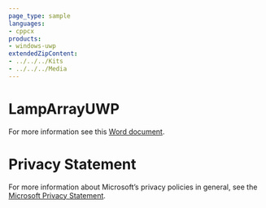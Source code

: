 ```yaml
---
page_type: sample
languages:
- cppcx
products:
- windows-uwp
extendedZipContent:
- ../../../Kits
- ../../../Media
---
```

# LampArrayUWP
For more information see this [Word document](Readme.docx).
# Privacy Statement
For more information about Microsoft’s privacy policies in general, see the [Microsoft Privacy Statement](https://privacy.microsoft.com/en-us/privacystatement/).
